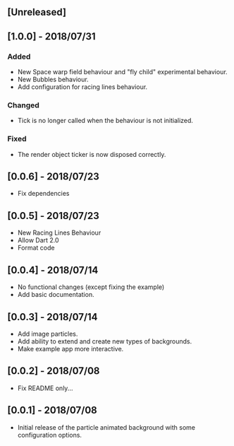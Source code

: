 ## [Unreleased]

## [1.0.0] - 2018/07/31
### Added
* New Space warp field behaviour and "fly child" experimental behaviour.
* New Bubbles behaviour.
* Add configuration for racing lines behaviour.

### Changed
* Tick is no longer called when the behaviour is not initialized.

### Fixed
* The render object ticker is now disposed correctly.

## [0.0.6] - 2018/07/23

* Fix dependencies

## [0.0.5] - 2018/07/23

* New Racing Lines Behaviour
* Allow Dart 2.0
* Format code

## [0.0.4] - 2018/07/14

* No functional changes (except fixing the example)
* Add basic documentation.

## [0.0.3] - 2018/07/14

* Add image particles.
* Add ability to extend and create new types of backgrounds.
* Make example app more interactive.

## [0.0.2] - 2018/07/08

* Fix README only...

## [0.0.1] - 2018/07/08

* Initial release of the particle animated background with some configuration options.

